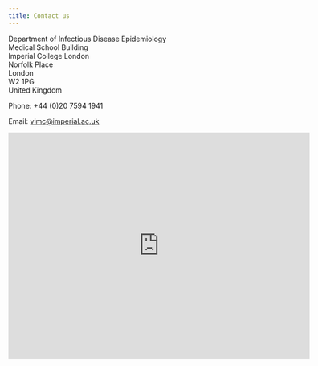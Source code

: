 ```yaml
---
title: Contact us
---
```


Department of Infectious Disease Epidemiology  
Medical School Building  
Imperial College London  
Norfolk Place  
London       
W2 1PG     
United Kingdom   

Phone: +44 (0)20 7594 1941    
	
Email: <a href="mailto:vimc@imperial.ac.uk">vimc@imperial.ac.uk</a>

<iframe src="https://www.google.com/maps/embed?pb=!1m18!1m12!1m3!1d620.6910269798824!2d-0.17386730847508192!3d51.51754358265088!2m3!1f0!2f0!3f0!3m2!1i1024!2i768!4f13.1!3m3!1m2!1s0x0%3A0x8b3623d510d2ab39!2sImperial+College+London%2C+St+Mary&#39;s+Campus!5e0!3m2!1sen!2sus!4v1496092232080" width="600" height="450" frameborder="0" style="border:0" allowfullscreen></iframe>
